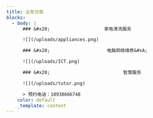 ```yaml
---
title: 业务分类
blocks:
  - body: |
      ### &#x20;                    家电清洗服务

      ![](/uploads/appliances.png)

      ### &#x20;                     电脑网络维修&#xA;

      ![](/uploads/ICT.png)

      ### &#x20;                           智慧服务

      ![](/uploads/tutor.png)

      > 预约电话：18938666748
    color: default
    _template: content
---
```



















